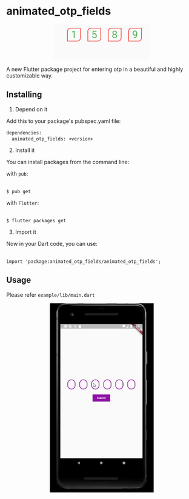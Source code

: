 # animated_otp_fields

<p align="center">
<img src="https://raw.githubusercontent.com/dev-bharatgupta/animated_otp_fields/master/images/First.png" />
</p>
A new Flutter package project for entering otp in a beautiful and highly customizable way.

## Installing

1. Depend on it

Add this to your package's pubspec.yaml file:
```
dependencies:
  animated_otp_fields: <version>
```  

2. Install it

You can install packages from the command line:

with ```pub```:
```

$ pub get

```

with ```Flutter```:
```

$ flutter packages get

```
3. Import it

Now in your Dart code, you can use:
```

import 'package:animated_otp_fields/animated_otp_fields';

```
## Usage
Please refer ```example/lib/main.dart```




<p align="center">
<img src="https://raw.githubusercontent.com/dev-bharatgupta/animated_otp_fields/master/images/Second.gif" height="500"/>
</p>